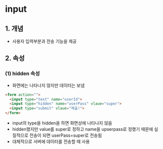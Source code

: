 # input
## 1. 개념
* 사용자 입력부분과 전송 기능을 제공

## 2. 속성
### (1) hidden 속성
* 화면에는 나타나지 않지만 데이터는 보냄

````html
<form action="">
  <input type="text" name="userId">
  <input type="hidden" name="userPass" vlaue="super">
  <input type="submit" vlaue="제출!">
</form>
````
* input의 type을 hidden을 하면 화면상에 나타나지 않음
* hidden했지만 value를 super로 정하고 name을 upserpass로 정했기 때문에 실질적으로 전송이 되면 userPass=super로 전송됨
* 대체적으로 서버에 데이터를 전송할 때 사용
